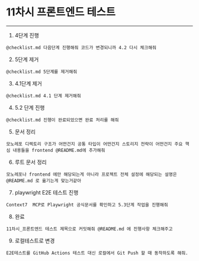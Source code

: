 # 11차시 프론트엔드 테스트

---

1. 4단계 진행
```
@checklist.md 다음단계 진행해줘 코드가 변경되니까 4.2 다시 체크해줘
```

2. 5단계 제거
```
@checklist.md 5단계를 제거해줘
```

3. 4.1단계 제거
```
@checklist.md 4.1 단계 제거해줘
```

4. 5.2 단계 진행
```
@checklist.md 진행이 완료되었으면 완료 처리를 해줘
```

5. 문서 정리
```
모노레포 디렉토리 구조가 어떤건지 공통 타입이 어떤건지 스토리지 전략이 어떤건지 주요 핵심 내용들을 frontend @README.md에 추가해줘
```

6. 루트 문서 정리
```
모노레포나 frontend 에만 해당되는게 아니라 프로젝트 전체 설정에 해당되는 설명은 @README.md 로 옮기는게 맞는거같아
```

7. playwright E2E 테스트 진행
```
Context7  MCP로 Playwright 공식문서를 확인하고 5.3단계 작업을 진행해줘
```

8. 완료
```
11차시_프론트엔드 테스트 제목으로 커밋해줘 @README.md 에 진행사항 체크해주고
```

9. 로컬테스트로 변경
```
E2E테스트를 GitHub Actions 테스트 대신 로컬에서 Git Push 할 때 동작하도록 해줘.
```
